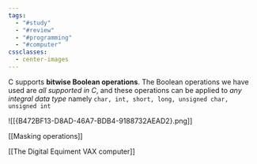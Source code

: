 ```yaml
---
tags:
  - "#study"
  - "#review"
  - "#programming"
  - "#computer"
cssclasses:
  - center-images
---
```

C supports **bitwise Boolean operations**. The Boolean operations we have used are *all supported in C*, and these operations can be applied to *any integral data type* namely `char, int, short, long, unsigned char, unsigned int`

![[{B472BF13-D8AD-46A7-BDB4-9188732AEAD2}.png]]

[[Masking operations]]

[[The Digital Equiment VAX computer]]